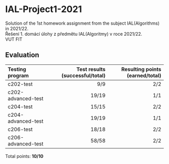 # IAL-Project1-2021
Solution of the 1st homework assignment from the subject IAL(Algorithms) in 2021/22. <br />
Řešení 1. domácí úlohy z předmětu IAL(Algoritmy) v roce 2021/22. <br />
VUT FIT

## Evaluation
| Testing program    | Test results (successful/total) | Resulting points (earned/total)|
| :----------------- | ------------------------------: | -----------------------------: |
| c202-test          |                             9/9 |                            2/2 |
| c202-advanced-test |                           19/19 |                            1/1 |
| c204-test          |                           15/15 |                            2/2 |
| c204-advanced-test |                           19/19 |                            1/1 |
| c206-test          |                           18/18 |                            2/2 |
| c206-advanced-test |                           58/58 |                            2/2 |

Total points: **10/10**